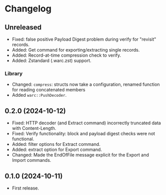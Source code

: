 # Changelog

## Unreleased

* Fixed: false positive Payload Digest problem during verify for "revisit" records.
* Added: Get command for exporting/extracting single records.
* Added: Record-at-time compression check to verify.
* Added: Zstandard (.warc.zst) support.

### Library

* Changed: `compress`: structs now take a configuration, renamed function for reading concatenated members
* Added `warc::PushDecoder`.

## 0.2.0 (2024-10-12)

* Fixed: HTTP decoder (and Extract command) incorrectly truncated data with Content-Length.
* Fixed: Verify functionality: block and payload digest checks were not functional.
* Added: filter options for Extract command.
* Added: extract option for Export command.
* Changed: Made the EndOfFile message explicit for the Export and Import commands.

## 0.1.0 (2024-10-11)

* First release.